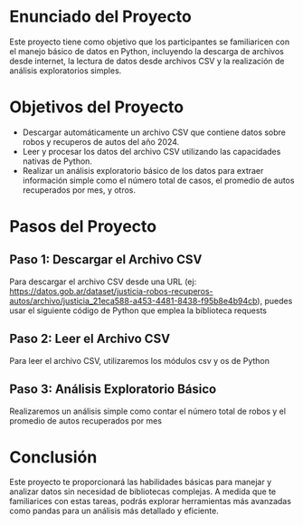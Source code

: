 # Enunciado del Proyecto
Este proyecto tiene como objetivo que los participantes se familiaricen con el manejo básico de datos en Python, incluyendo la descarga de archivos desde internet, la lectura de datos desde archivos CSV y la realización de análisis exploratorios simples.

# Objetivos del Proyecto
- Descargar automáticamente un archivo CSV que contiene datos sobre robos y recuperos de autos del año 2024.
- Leer y procesar los datos del archivo CSV utilizando las capacidades nativas de Python.
- Realizar un análisis exploratorio básico de los datos para extraer información simple como el número total de casos, el promedio de autos recuperados por mes, y otros.

# Pasos del Proyecto
## Paso 1: Descargar el Archivo CSV
Para descargar el archivo CSV desde una URL (ej: https://datos.gob.ar/dataset/justicia-robos-recuperos-autos/archivo/justicia_21eca588-a453-4481-8438-f95b8e4b94cb), puedes usar el siguiente código de Python que emplea la biblioteca requests

## Paso 2: Leer el Archivo CSV
Para leer el archivo CSV, utilizaremos los módulos csv y os de Python

## Paso 3: Análisis Exploratorio Básico
Realizaremos un análisis simple como contar el número total de robos y el promedio de autos recuperados por mes

# Conclusión
Este proyecto te proporcionará las habilidades básicas para manejar y analizar datos sin necesidad de bibliotecas complejas. A medida que te familiarices con estas tareas, podrás explorar herramientas más avanzadas como pandas para un análisis más detallado y eficiente.






